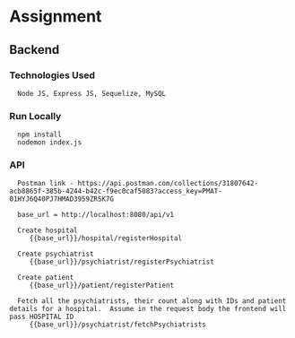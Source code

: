 # Assignment

## Backend
   ### Technologies Used
      Node JS, Express JS, Sequelize, MySQL
   ### Run Locally
      npm install
      nodemon index.js
   ### API
      Postman link - https://api.postman.com/collections/31807642-acb8865f-385b-4244-b42c-f9ec0caf5083?access_key=PMAT-01HYJ6Q40PJ7HMAD3959ZRSK7G
      
      base_url = http://localhost:8080/api/v1

      Create hospital
         {{base_url}}/hospital/registerHospital    

      Create psychiatrist   
         {{base_url}}/psychiatrist/registerPsychiatrist   

      Create patient
         {{base_url}}/patient/registerPatient

      Fetch all the psychiatrists, their count along with IDs and patient details for a hospital.  Assume in the request body the frontend will pass HOSPITAL ID
         {{base_url}}/psychiatrist/fetchPsychiatrists   
